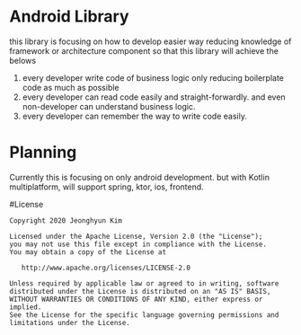 # Android Library

this library is focusing on how to develop easier way reducing knowledge of framework or architecture component
so that this library will achieve the belows
1. every developer write code of business logic only reducing boilerplate code as much as possible
2. every developer can read code easily and straight-forwardly. and even non-developer can understand business logic.
3. every developer can remember the way to write code easily.

# Planning
Currently this is focusing on only android development.
but with Kotlin multiplatform, will support spring, ktor, ios, frontend.

#License


```
Copyright 2020 Jeonghyun Kim

Licensed under the Apache License, Version 2.0 (the "License");
you may not use this file except in compliance with the License.
You may obtain a copy of the License at

   http://www.apache.org/licenses/LICENSE-2.0

Unless required by applicable law or agreed to in writing, software
distributed under the License is distributed on an "AS IS" BASIS,
WITHOUT WARRANTIES OR CONDITIONS OF ANY KIND, either express or implied.
See the License for the specific language governing permissions and
limitations under the License.
```
